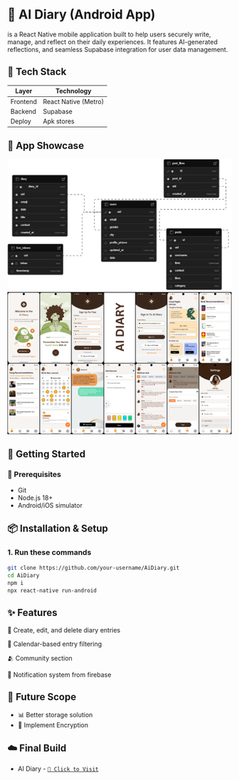 # 📕 AI Diary (Android App)

is a React Native mobile application built to help users securely write, manage, and reflect on their daily experiences. It features AI-generated reflections, and seamless Supabase integration for user data management.

## 🧱 Tech Stack

| Layer    | Technology           |
| -------- | -------------------- |
| Frontend | React Native (Metro) |
| Backend  | Supabase             |
| Deploy   | Apk stores           |

## 📸 App Showcase

<img src="./Supabase_Schema.png" alt="" title="." width="600"/>
<img src="./App_Showcase.png" alt="" title="" width="600"/>

## 🚀 Getting Started

### 🔧 Prerequisites

- Git
- Node.js 18+
- Android/iOS simulator

## 📦 Installation & Setup

### 1. Run these commands

```bash
git clone https://github.com/your-username/AiDiary.git
cd AiDiary
npm i
npx react-native run-android
```

## ✨ Features

📝 Create, edit, and delete diary entries

📅 Calendar-based entry filtering

🫂 Community section

🔔 Notification system from firebase

## 🔮 Future Scope

- 📊 Better storage solution
- 🧠 Implement Encryption

## ☁️ Final Build

- AI Diary - [`🚀 Click to Visit`][frontend-link]

[frontend-link]: "./final_app.apk"
